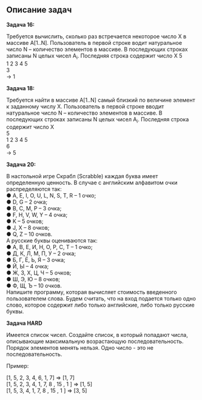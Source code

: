 ## Описание задач

**Задача 16:**

Требуется вычислить, сколько раз встречается некоторое число X в массиве A[1..N]. Пользователь в первой строке  водит натуральное число N – количество элементов в массиве. В последующих строках записаны N целых чисел A<sub>i</sub>. Последняя строка содержит число X
5  
1 2 3 4 5  
3  
-> 1  

**Задача 18:**

Требуется найти в массиве A[1..N] самый близкий по величине элемент к заданному числу X. Пользователь в первой строке вводит натуральное число N – количество элементов в массиве. В последующих строках записаны N целых чисел A<sub>i</sub>. Последняя строка содержит число X  
5  
1 2 3 4 5  
6  
-> 5

**Задача 20:**

В настольной игре Скрабл (Scrabble) каждая буква имеет определенную ценность. В случае с английским алфавитом очки распределяются так:  
● A, E, I, O, U, L, N, S, T, R – 1 очко;  
● D, G – 2 очка;  
● B, C, M, P – 3 очка;  
● F, H, V, W, Y – 4 очка;  
● K – 5 очков;  
● J, X – 8 очков;  
● Q, Z – 10 очков.  
А русские буквы оцениваются так:  
● А, В, Е, И, Н, О, Р, С, Т – 1 очко;  
● Д, К, Л, М, П, У – 2 очка;  
● Б, Г, Ё, Ь, Я – 3 очка;  
● Й, Ы – 4 очка;  
● Ж, З, Х, Ц, Ч – 5 очков;  
● Ш, Э, Ю – 8 очков;  
● Ф, Щ, Ъ – 10 очков.  
Напишите программу, которая вычисляет стоимость введенного пользователем слова. Будем считать, что на вход подается только одно слово, которое содержит либо только английские, либо только русские буквы.

**Задача HARD**

Имеется список чисел. Создайте список, в который попадают числа, описывающие максимальную возрастающую последовательность. Порядок элементов менять нельзя.
Одно число - это не последовательность.

Пример:

[1, 5, 2, 3, 4, 6, 1, 7] => [1, 7]  
[1, 5, 2, 3, 4, 1, 7, 8 , 15 , 1 ] => [1, 5]  
[1, 5, 3, 4, 1, 7, 8 , 15 , 1 ] => [3, 5]